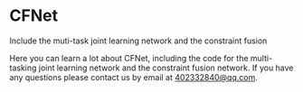 # CFNet
Include the muti-task joint learning network and the constraint fusion


Here you can learn a lot about CFNet, including the code for the multi-tasking joint learning network and the constraint fusion network.
If you have any questions please contact us by email at 402332840@qq.com.
